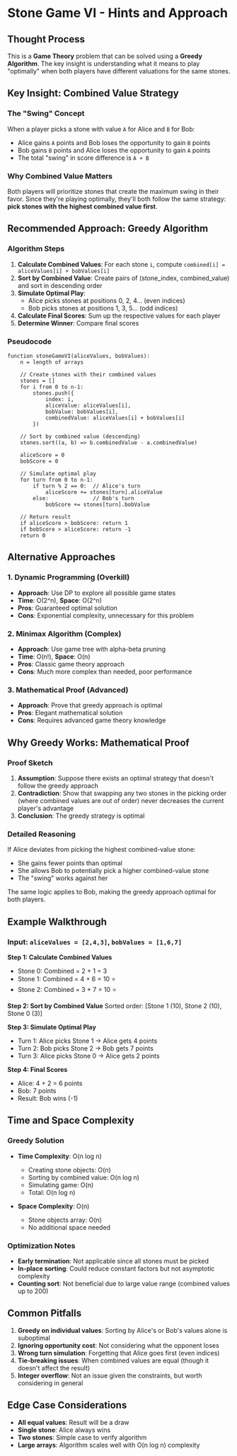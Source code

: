 # Stone Game VI - Hints and Approach

## Thought Process

This is a **Game Theory** problem that can be solved using a **Greedy Algorithm**. The key insight is understanding what it means to play "optimally" when both players have different valuations for the same stones.

## Key Insight: Combined Value Strategy

### The "Swing" Concept
When a player picks a stone with value `A` for Alice and `B` for Bob:
- Alice gains `A` points and Bob loses the opportunity to gain `B` points
- Bob gains `B` points and Alice loses the opportunity to gain `A` points
- The total "swing" in score difference is `A + B`

### Why Combined Value Matters
Both players will prioritize stones that create the maximum swing in their favor. Since they're playing optimally, they'll both follow the same strategy: **pick stones with the highest combined value first**.

## Recommended Approach: Greedy Algorithm

### Algorithm Steps

1. **Calculate Combined Values**: For each stone `i`, compute `combined[i] = aliceValues[i] + bobValues[i]`
2. **Sort by Combined Value**: Create pairs of (stone_index, combined_value) and sort in descending order
3. **Simulate Optimal Play**: 
   - Alice picks stones at positions 0, 2, 4... (even indices)
   - Bob picks stones at positions 1, 3, 5... (odd indices)
4. **Calculate Final Scores**: Sum up the respective values for each player
5. **Determine Winner**: Compare final scores

### Pseudocode

```
function stoneGameVI(aliceValues, bobValues):
    n = length of arrays
    
    // Create stones with their combined values
    stones = []
    for i from 0 to n-1:
        stones.push({
            index: i,
            aliceValue: aliceValues[i],
            bobValue: bobValues[i],
            combinedValue: aliceValues[i] + bobValues[i]
        })
    
    // Sort by combined value (descending)
    stones.sort((a, b) => b.combinedValue - a.combinedValue)
    
    aliceScore = 0
    bobScore = 0
    
    // Simulate optimal play
    for turn from 0 to n-1:
        if turn % 2 == 0:  // Alice's turn
            aliceScore += stones[turn].aliceValue
        else:              // Bob's turn
            bobScore += stones[turn].bobValue
    
    // Return result
    if aliceScore > bobScore: return 1
    if bobScore > aliceScore: return -1
    return 0
```

## Alternative Approaches

### 1. Dynamic Programming (Overkill)
- **Approach**: Use DP to explore all possible game states
- **Time**: O(2^n), **Space**: O(2^n) 
- **Pros**: Guaranteed optimal solution
- **Cons**: Exponential complexity, unnecessary for this problem

### 2. Minimax Algorithm (Complex)
- **Approach**: Use game tree with alpha-beta pruning
- **Time**: O(n!), **Space**: O(n)
- **Pros**: Classic game theory approach
- **Cons**: Much more complex than needed, poor performance

### 3. Mathematical Proof (Advanced)
- **Approach**: Prove that greedy approach is optimal
- **Pros**: Elegant mathematical solution
- **Cons**: Requires advanced game theory knowledge

## Why Greedy Works: Mathematical Proof

### Proof Sketch
1. **Assumption**: Suppose there exists an optimal strategy that doesn't follow the greedy approach
2. **Contradiction**: Show that swapping any two stones in the picking order (where combined values are out of order) never decreases the current player's advantage
3. **Conclusion**: The greedy strategy is optimal

### Detailed Reasoning
If Alice deviates from picking the highest combined-value stone:
- She gains fewer points than optimal
- She allows Bob to potentially pick a higher combined-value stone
- The "swing" works against her

The same logic applies to Bob, making the greedy approach optimal for both players.

## Example Walkthrough

### Input: `aliceValues = [2,4,3]`, `bobValues = [1,6,7]`

**Step 1: Calculate Combined Values**
- Stone 0: Combined = 2 + 1 = 3
- Stone 1: Combined = 4 + 6 = 10 ⭐
- Stone 2: Combined = 3 + 7 = 10 ⭐

**Step 2: Sort by Combined Value**
Sorted order: [Stone 1 (10), Stone 2 (10), Stone 0 (3)]

**Step 3: Simulate Optimal Play**
- Turn 1: Alice picks Stone 1 → Alice gets 4 points
- Turn 2: Bob picks Stone 2 → Bob gets 7 points  
- Turn 3: Alice picks Stone 0 → Alice gets 2 points

**Step 4: Final Scores**
- Alice: 4 + 2 = 6 points
- Bob: 7 points
- Result: Bob wins (-1)

## Time and Space Complexity

### Greedy Solution
- **Time Complexity**: O(n log n)
  - Creating stone objects: O(n)
  - Sorting by combined value: O(n log n)
  - Simulating game: O(n)
  - Total: O(n log n)

- **Space Complexity**: O(n)
  - Stone objects array: O(n)
  - No additional space needed

### Optimization Notes
- **Early termination**: Not applicable since all stones must be picked
- **In-place sorting**: Could reduce constant factors but not asymptotic complexity
- **Counting sort**: Not beneficial due to large value range (combined values up to 200)

## Common Pitfalls

1. **Greedy on individual values**: Sorting by Alice's or Bob's values alone is suboptimal
2. **Ignoring opportunity cost**: Not considering what the opponent loses
3. **Wrong turn simulation**: Forgetting that Alice goes first (even indices)
4. **Tie-breaking issues**: When combined values are equal (though it doesn't affect the result)
5. **Integer overflow**: Not an issue given the constraints, but worth considering in general

## Edge Case Considerations

- **All equal values**: Result will be a draw
- **Single stone**: Alice always wins  
- **Two stones**: Simple case to verify algorithm
- **Large arrays**: Algorithm scales well with O(n log n) complexity